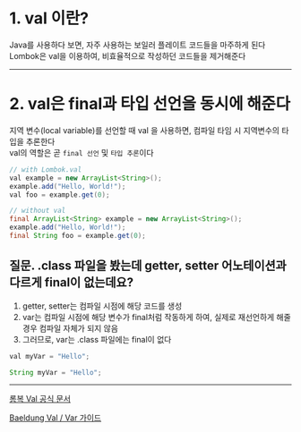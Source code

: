 
# 1. val 이란?

Java를 사용하다 보면, 자주 사용하는 보일러 플레이트 코드들을 마주하게 된다
<br>
Lombok은 val을 이용하여, 비효율적으로 작성하던 코드들을 제거해준다

---

# 2. val은 final과 타입 선언을 동시에 해준다
지역 변수(local variable)를 선언할 때 val 을 사용하면, 컴파일 타임 시 지역변수의 타입을 추론한다
<br>
val의 역할은 곧 `final 선언` 및 `타입 추론`이다

```java
// with Lombok.val
val example = new ArrayList<String>();
example.add("Hello, World!");
val foo = example.get(0);
```
```java
// without val
final ArrayList<String> example = new ArrayList<String>();
example.add("Hello, World!");
final String foo = example.get(0);
```
## 질문. .class 파일을 봤는데 getter, setter 어노테이션과 다르게 final이 없는데요?
1) getter, setter는 컴파일 시점에 해당 코드를 생성
2) var는 컴파일 시점에 해당 변수가 final처럼 작동하게 하여, 실제로 재선언하게 해줄 경우 컴파일 자체가 되지 않음
3) 그러므로, var는 .class 파일에는 final이 없다
```java
val myVar = "Hello";
```
```java
String myVar = "Hello";
```



---
[롬복 Val 공식 문서](https://projectlombok.org/features/val)

[Baeldung Val / Var 가이드](https://www.baeldung.com/java-lombok-val-var)
